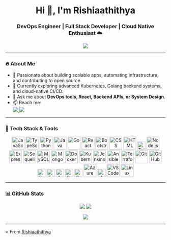 <h1 align="center">Hi 👋, I'm Rishiaathithya</h1>
<h3 align="center">DevOps Engineer | Full Stack Developer | Cloud Native Enthusiast ☁️</h3>

<p align="center">
  <img src="https://readme-typing-svg.herokuapp.com?font=Fira+Code&size=22&duration=3000&center=true&vCenter=true&width=700&lines=DevOps+Engineer+%7C+Full+Stack+Developer+%7C+Go+Developer+%7C+Linux+Power+User" />
</p>

---

### 🔥 About Me
- 🚀 Passionate about building scalable apps, automating infrastructure, and contributing to open source.
- 🧠 Currently exploring advanced Kubernetes, Golang backend systems, and cloud-native CI/CD.
- 💬 Ask me about **DevOps tools, React, Backend APIs, or System Design**.
- 📫 Reach me:  
  <a href="https://www.linkedin.com/in/rishiaathithya" target="_blank">
    <img src="https://img.shields.io/badge/LinkedIn-Connect-blue?logo=linkedin&logoColor=white&style=for-the-badge" />
  </a>
  <a href="mailto:rishiaathithya@gmail.com">
    <img src="https://img.shields.io/badge/Gmail-Email-c14438?logo=gmail&logoColor=white&style=for-the-badge" />
  </a>

---

### 🧰 Tech Stack & Tools

<p align="center">
  <!-- Languages -->
  <img src="https://cdn.jsdelivr.net/gh/devicons/devicon/icons/javascript/javascript-original.svg" width="40" alt="JavaScript"/>
  <img src="https://cdn.jsdelivr.net/gh/devicons/devicon/icons/typescript/typescript-original.svg" width="40" alt="TypeScript"/>
  <img src="https://cdn.jsdelivr.net/gh/devicons/devicon/icons/python/python-original.svg" width="40" alt="Python"/>
  <img src="https://cdn.jsdelivr.net/gh/devicons/devicon/icons/java/java-original.svg" width="40" alt="Java"/>
  <img src="https://cdn.jsdelivr.net/gh/devicons/devicon/icons/go/go-original.svg" width="40" alt="Go"/>

  <!-- Frontend -->
  <img src="https://cdn.jsdelivr.net/gh/devicons/devicon/icons/react/react-original.svg" width="40" alt="React"/>
  <img src="https://cdn.jsdelivr.net/gh/devicons/devicon/icons/bootstrap/bootstrap-original.svg" width="40" alt="Bootstrap"/>
  <img src="https://cdn.jsdelivr.net/gh/devicons/devicon/icons/css3/css3-original.svg" width="40" alt="CSS"/>
  <img src="https://cdn.jsdelivr.net/gh/devicons/devicon/icons/html5/html5-original.svg" width="40" alt="HTML"/>
  <img src="https://img.shields.io/badge/Tailwind_CSS-38B2AC?style=for-the-badge&logo=tailwind-css&logoColor=white" height="25" alt="Tailwind CSS"/>

  <!-- Backend -->
  <img src="https://cdn.jsdelivr.net/gh/devicons/devicon/icons/nodejs/nodejs-original.svg" width="40" alt="Node.js"/>
  <img src="https://cdn.jsdelivr.net/gh/devicons/devicon/icons/express/express-original.svg" width="40" alt="Express"/>
  <img src="https://cdn.jsdelivr.net/gh/devicons/devicon/icons/sequelize/sequelize-original.svg" width="40" alt="Sequelize"/>

  <!-- Databases -->
  <img src="https://cdn.jsdelivr.net/gh/devicons/devicon/icons/mysql/mysql-original.svg" width="40" alt="MySQL"/>
  <img src="https://cdn.jsdelivr.net/gh/devicons/devicon/icons/mongodb/mongodb-original.svg" width="40" alt="MongoDB"/>

  <!-- DevOps Tools -->
  <img src="https://cdn.jsdelivr.net/gh/devicons/devicon/icons/docker/docker-original.svg" width="40" alt="Docker"/>
  <img src="https://cdn.jsdelivr.net/gh/devicons/devicon/icons/kubernetes/kubernetes-plain.svg" width="40" alt="Kubernetes"/>
  <img src="https://cdn.jsdelivr.net/gh/devicons/devicon/icons/jenkins/jenkins-original.svg" width="40" alt="Jenkins"/>
  <img src="https://cdn.jsdelivr.net/gh/devicons/devicon/icons/ansible/ansible-original.svg" width="40" alt="Ansible"/>
  <img src="https://cdn.jsdelivr.net/gh/devicons/devicon/icons/terraform/terraform-original.svg" width="40" alt="Terraform"/>
  <img src="https://cdn.jsdelivr.net/gh/devicons/devicon/icons/git/git-original.svg" width="40" alt="Git"/>
  <img src="https://cdn.jsdelivr.net/gh/devicons/devicon/icons/github/github-original.svg" width="40" alt="GitHub"/>
  <img src="https://img.shields.io/badge/SonarQube-blue?logo=sonarqube&logoColor=white&style=for-the-badge" height="25" alt="SonarQube"/>
  <img src="https://img.shields.io/badge/Trivy-Scanner-007EC6?style=for-the-badge&logo=docker&logoColor=white" height="25" alt="Trivy"/>
  <img src="https://img.shields.io/badge/ArgoCD-orange?logo=argo&logoColor=white&style=for-the-badge" height="25" alt="ArgoCD"/>
  <img src="https://img.shields.io/badge/Prometheus-orange?logo=prometheus&logoColor=white&style=for-the-badge" height="25" alt="Prometheus"/>
  <img src="https://img.shields.io/badge/Grafana-black?logo=grafana&logoColor=orange&style=for-the-badge" height="25" alt="Grafana"/>

  <!-- Cloud & IDE -->
  <img src="https://cdn.jsdelivr.net/gh/devicons/devicon/icons/azure/azure-original.svg" width="40" alt="Azure"/>
  <img src="https://img.shields.io/badge/AWS-FF9900?style=for-the-badge&logo=amazonaws&logoColor=white" height="25" alt="AWS"/>
  <img src="https://cdn.jsdelivr.net/gh/devicons/devicon/icons/vscode/vscode-original.svg" width="40" alt="VSCode"/>
  <img src="https://cdn.jsdelivr.net/gh/devicons/devicon/icons/linux/linux-original.svg" width="40" alt="Linux"/>
</p>

---

### 📊 GitHub Stats
<p align="center">
  <img src="https://github-readme-stats.vercel.app/api?username=Rishiaathithya&show_icons=true&theme=radical&count_private=true" />
  <img src="https://github-readme-streak-stats.herokuapp.com/?user=Rishiaathithya&theme=radical" />
</p>

<p align="center">
  <img src="https://github-readme-stats.vercel.app/api/top-langs/?username=Rishiaathithya&layout=compact&theme=radical&langs_count=10" />
</p>

---

⭐️ From [Rishiaathithya](https://github.com/Rishiaathithya)
